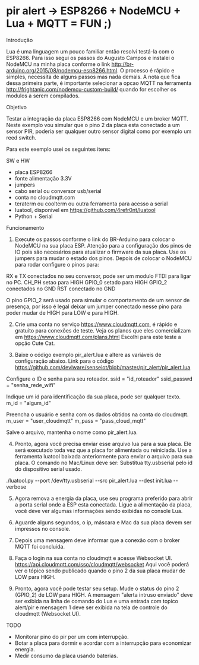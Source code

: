 pir alert -> ESP8266 + NodeMCU + Lua + MQTT = FUN ;)
=========

Introdução

Lua é uma linguagem um pouco familiar então resolvi testá-la com o ESP8266.
Para isso segui os passos do Augusto Campos e instalei o NodeMCU na minha
placa conforme o link http://br-arduino.org/2015/08/nodemcu-esp8266.html.
O processo é rápido e simples, necessita de alguns passos mas nada demais.
A nota que fica dessa primeira parte, é importante selecionar a opcao MQTT
na ferramenta http://frightanic.com/nodemcu-custom-build/ quando for escolher
os modulos a serem compilados.

Objetivo

Testar a integração da placa ESP8266 com NodeMCU e um broker MQTT. Neste
exemplo vou simular que o pino 2 da placa esta conectado a um sensor PIR,
poderia ser qualquer outro sensor digital como por exemplo um reed switch.

Para este exemplo usei os seguintes itens:

SW e HW
- placa ESP8266
- fonte alimentação 3.3V
- jumpers
- cabo serial ou conversor usb/serial
- conta no cloudmqtt.com
- teraterm ou coolterm ou outra ferramenta para acesso a serial
- luatool, disponivel em https://github.com/4refr0nt/luatool
- Python + Serial

Funcionamento

1) Execute os passos conforme o link do BR-Arduino para colocar o NodeMCU na
sua placa ESP. Atenção para a configuração dos pinos de IO pois são necesários
para atualizar o firmware da sua placa. Use os jumpers para mudar o estado dos
pinos. Depois de colocar o NodeMCU para rodar configure o pinos para:

RX e TX conectados no seu conversor, pode ser um modulo FTDI para ligar no PC.
CH_PH setao para HIGH
GPIO_0 setado para HIGH
GPIO_2 conectados no GND
RST conectado no GND

O pino GPIO_2 será usado para simular o comportamento de um sensor de presença,
por isso é legal deixar um jumper conectado nesse pino para poder mudar de HIGH
para LOW e para HIGH.

2) Crie uma conta no serviço https://www.cloudmqtt.com, é rápido e gratuito
para conexões de teste. Veja os planos que eles comercializam em 
https://www.cloudmqtt.com/plans.html Escolhi para este teste a opção Cute Cat.

3) Baixe o código exemplo pir_alert.lua e altere as variáveis de configuração
abaixo. Link para o código https://github.com/devlware/senseiot/blob/master/pir_alert/pir_alert.lua

Configure o ID e senha para seu roteador.
ssid = "id_roteador"
ssid_passwd = "senha_rede_wifi"

Indique um id para identificação da sua placa, pode ser qualquer texto.
m_id = "algum_id"

Preencha o usuário e senha com os dados obtidos na conta do cloudmqtt.
m_user = "user_cloudmqtt"
m_pass = "pass_cloud_mqtt"

Salve o arquivo, mantenha o nome como pir_alert.lua.

4) Pronto, agora você precisa enviar esse arquivo lua para a sua placa. Ele será
executado toda vez que a placa for alimentada ou reiniciada.
Use a ferramenta luatool baixada anteriormente para enviar o arquivo para sua
placa. O comando no Mac/Linux deve ser:
Substitua tty.usbserial pelo id do dispositivo serial usado.

./luatool.py --port /dev/tty.usbserial --src pir_alert.lua --dest init.lua --verbose

5) Agora remova a energia da placa, use seu programa preferido para abrir a porta
serial onde a ESP esta conectada. Ligue a alimentação da placa, você deve ver algumas
informações sendo exibidas no console Lua.

6) Aguarde alguns segundos, o ip, máscara e Mac da sua placa devem ser impressos
no console.

7) Depois uma mensagem deve informar que a conexão com o broker MQTT foi concluida.

8) Faça o login na sua conta no cloudmqtt e acesse Websocket UI.
https://api.cloudmqtt.com/sso/cloudmqtt/websocket Aqui você poderá ver o tópico
sendo publicado quando o pino 2 da sua placa mudar de LOW para HIGH.

9) Pronto, agora você pode testar seu setup. Mude o status do pino 2 (GPIO_2) de
LOW para HIGH. A mensagem "alerta intruso enviado" deve ser exibida na linha de
comando do Lua e uma entrada com topico alert/pir e mensagem 1 deve ser exibida
na tela de controle do cloudmqtt (Websocket UI).


TODO
- Monitorar pino do pir por um com interrupção.
- Botar a placa para dormir e acordar com a interrupção para economizar energia.
- Medir consumo da placa usando baterias.
